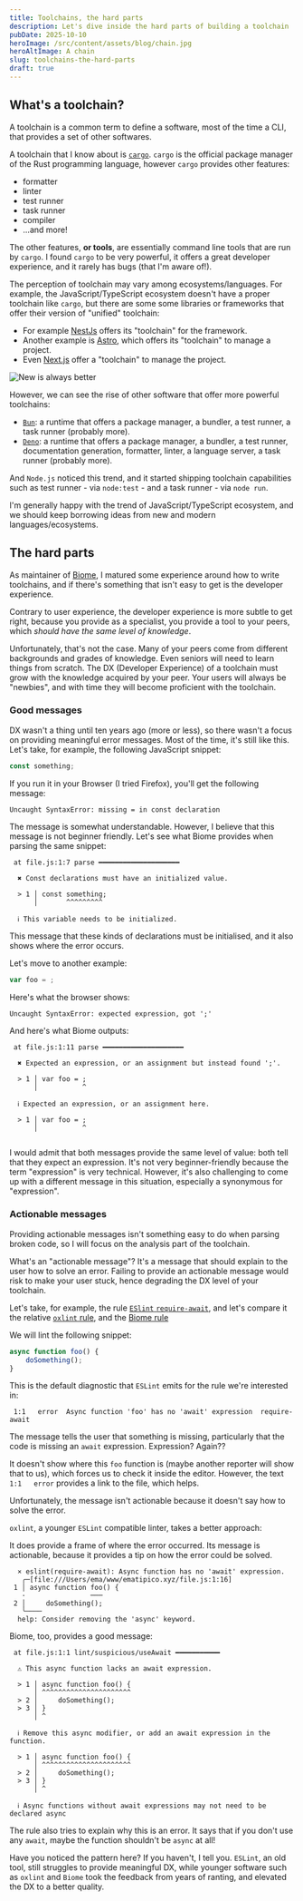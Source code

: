 ```yaml
---
title: Toolchains, the hard parts
description: Let's dive inside the hard parts of building a toolchain
pubDate: 2025-10-10
heroImage: /src/content/assets/blog/chain.jpg
heroAltImage: A chain
slug: toolchains-the-hard-parts
draft: true
---
```


## What's a toolchain?

A toolchain is a common term to define a software, most of the time a CLI, that provides a set of other softwares. 

A toolchain that I know about is [`cargo`](https://doc.rust-lang.org/cargo/). `cargo` is the official package manager of the Rust programming language,
however `cargo` provides other features:
- formatter
- linter
- test runner
- task runner
- compiler
- ...and more!

The other features, **or tools**, are essentially command line tools that are run by `cargo`. I found `cargo` to be very 
powerful, it offers a great developer experience, and it rarely has bugs (that I'm aware of!).

The perception of toolchain may vary among ecosystems/languages. For example, the JavaScript/TypeScript ecosystem doesn't have a 
proper toolchain like `cargo`, but there are some some libraries or frameworks that offer their version of "unified" toolchain:
- For example [NestJs](https://docs.nestjs.com/cli/usages) offers its "toolchain" for the framework.
- Another example is [Astro](https://docs.astro.build/en/reference/cli-reference/), which offers its "toolchain" to manage a project.
- Even [Next.js](https://nextjs.org/docs/pages/api-reference/cli/next) offer a "toolchain" to manage the project.

<img class="prose" src="https://gifdb.com/images/high/new-is-better-barney-stinson-h2b5mmth08rgleij.gif" alt="New is always better">

However, we can see the rise of other software that offer more powerful toolchains:
- [`Bun`](https://bun.sh/): a runtime that offers a package manager, a bundler, a test runner, a task runner (probably more).
- [`Deno`](https://deno.com/): a runtime that offers a package manager, a bundler, a test runner, documentation generation, formatter, linter, a language server, a task runner (probably more).

And `Node.js` noticed this trend, and it started shipping toolchain capabilities such as test runner - via `node:test` - and a task runner - via `node run`.

I'm generally happy with the trend of JavaScript/TypeScript ecosystem, and we should keep borrowing ideas from new and modern languages/ecosystems.

## The hard parts 

As maintainer of [Biome](https://biomejs.dev), I matured some experience around how to write toolchains, and if there's 
something that isn't easy to get is the developer experience.

Contrary to user experience, the developer experience is more subtle to get right, because you provide as a specialist, you provide a tool to your peers, which *should have the same level of knowledge*.

Unfortunately, that's not the case. Many of your peers come from different backgrounds and grades of knowledge. Even seniors will need to learn things from scratch. The DX (Developer Experience) of a toolchain must grow 
with the knowledge acquired by your peer. Your users will always be "newbies", and with time they will become proficient with the toolchain.

### Good messages

DX wasn't a thing until ten years ago (more or less), so there wasn't a focus on providing meaningful error messages. Most of the time, it's still like this. 
Let's take, for example, the following JavaScript snippet:

```js
const something;
```

If you run it in your Browser (I tried Firefox), you'll get the following message:

```
Uncaught SyntaxError: missing = in const declaration
```

The message is somewhat understandable. However, I believe that this message is not beginner friendly. 
Let's see what Biome provides when parsing the same snippet:

```
 at file.js:1:7 parse ━━━━━━━━━━━━━━━━━━━━

  ✖ Const declarations must have an initialized value.
  
  > 1 │ const something;
      │       ^^^^^^^^^
  
  ℹ This variable needs to be initialized.
```

This message that these kinds of declarations must be initialised, and it also shows where the error occurs.

Let's move to another example:

```js
var foo = ;
```

Here's what the browser shows:

```
Uncaught SyntaxError: expected expression, got ';'
```

And here's what Biome outputs:

```
 at file.js:1:11 parse ━━━━━━━━━━━━━━━━━━━━

  ✖ Expected an expression, or an assignment but instead found ';'.
  
  > 1 │ var foo = ;
      │           ^
  
  ℹ Expected an expression, or an assignment here.
  
  > 1 │ var foo = ;
      │           ^
  
```

I would admit that both messages provide the same level of value: both tell that they expect an expression. It's not very beginner-friendly because the term "expression" is very technical. However, it's also challenging to come up with a different message in this situation, especially a synonymous for "expression".

### Actionable messages

Providing actionable messages isn't something easy to do when parsing broken code, so I will focus on the analysis part of the toolchain.

What's an "actionable message"? It's a message that should explain to the user how to solve an error. Failing to provide an actionable message would risk to make your user stuck, hence degrading the DX level of your toolchain.

Let's take, for example, the rule [`ESlint` `require-await`](https://eslint.org/docs/latest/rules/require-await), and let's compare it the relative [`oxlint` rule](https://oxc.rs/docs/guide/usage/linter/rules/eslint/require-await.html), and the [Biome rule](https://biomejs.dev/linter/rules/use-await/)

We will lint the following snippet:

```js
async function foo() {
    doSomething();
}
```

This is the default diagnostic that `ESLint` emits for the rule we're interested in:

```
 1:1   error  Async function 'foo' has no 'await' expression  require-await
```

The message tells the user that something is missing, particularly that the code is missing an `await` expression. Expression? Again??  

It doesn't show where this `foo` function is (maybe another reporter will show that to us), which forces us to check it inside the editor. However, the text `1:1   error` provides a link to the file, which helps.

Unfortunately, the message isn't actionable because it doesn't say how to solve the error. 


`oxlint`, a younger `ESLint` compatible linter, takes a better approach: 

It does provide a frame of where the error occurred. Its message is actionable, because it provides a tip on how the error could be solved.

```
  × eslint(require-await): Async function has no 'await' expression.
   ╭─[file:///Users/ema/www/ematipico.xyz/file.js:1:16]
 1 │ async function foo() {
   ·                ───
 2 │     doSomething();
   ╰────
  help: Consider removing the 'async' keyword.
```


Biome, too, provides a good message: 

```
 at file.js:1:1 lint/suspicious/useAwait ━━━━━━━━━━━

  ⚠ This async function lacks an await expression.
  
  > 1 │ async function foo() {
      │ ^^^^^^^^^^^^^^^^^^^^^^
  > 2 │     doSomething();
  > 3 │ }
      │ ^
  
  ℹ Remove this async modifier, or add an await expression in the function.
  
  > 1 │ async function foo() {
      │ ^^^^^^^^^^^^^^^^^^^^^^
  > 2 │     doSomething();
  > 3 │ }
      │ ^
  
  ℹ Async functions without await expressions may not need to be declared async
```

The rule also tries to explain why this is an error. It says that if you don't use any `await`, maybe the function shouldn't be `async` at all!

Have you noticed the pattern here? If you haven't, I tell you. `ESLint`, an old tool, still struggles to provide meaningful DX, while younger software such as `oxlint` and `Biome` took the feedback from years of ranting, and elevated the DX to a better quality.  